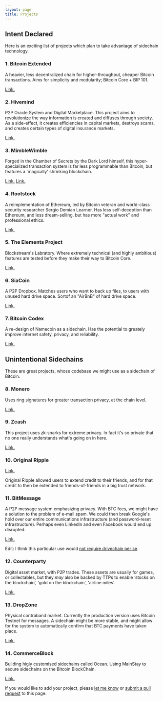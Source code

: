 ```yaml
---
layout: page
title: Projects
---
```




## Intent Declared

Here is an exciting list of projects which plan to take advantage of sidechain technology.

### 1. Bitcoin Extended

A heavier, less decentralized chain for higher-throughput, cheaper Bitcoin transactions. Aims for simplicity and modularity; Bitcoin Core + BIP 101.

[Link.](https://youtu.be/Gzg_u9gHc5Q?t=1h49m27s)

### 2. Hivemind

P2P Oracle System and Digital Marketplace. This project aims to revolutionize the way information is created and diffuses through society. As a side-effect, it creates efficiencies in capital markets, destroys scams, and creates certain types of digital insurance markets.

[Link.](http://bitcoinhivemind.com/)

### 3. MimbleWimble

Forged in the Chamber of Secrets by the Dark Lord himself, this hyper-specialized transaction system is far less programmable than Bitcoin, but features a 'magically' shrinking blockchain.

[Link.](https://download.wpsoftware.net/bitcoin/wizardry/mimblewimble.txt)
[Link.](https://github.com/ignopeverell/grin)

### 4. Rootstock

A reimplementation of Ethereum, led by Bitcoin veteran and world-class security researcher Sergio Demian Learner. Has less self-deception than Ethereum, and less dream-selling, but has more "actual work" and professional ethics.

[Link.](http://www.rsk.co/)

### 5. The Elements Project

Blockstream's Labratory. Where extremely technical (and highly ambitious) features are tested before they make their way to Bitcoin Core.

[Link.](https://elementsproject.org/)

### 6. SiaCoin

A P2P Dropbox. Matches users who want to back up files, to users with unused hard drive space. Sortof an "AirBnB" of hard drive space.

[Link.](https://sia.tech/)

### 7. Bitcoin Codex

A re-design of Namecoin as a sidechain. Has the potential to greately improve internet safety, privacy, and reliability.

[Link.](http://www.truthcoin.info/blog/codex-identity-sidechain/)


## Unintentional Sidechains

These are great projects, whose codebase we might use as a sidechain of Bitcoin.

### 8. Monero

Uses ring signatures for greater transaction privacy, at the chain level.

[Link.](https://getmonero.org/)

### 9. Zcash

This project uses zk-snarks for extreme privacy. In fact it's so private that no one really understands what's going on in here.

[Link.](https://z.cash/)

### 10. Original Ripple

[Link.](https://bitcointalk.org/index.php?topic=297287.0)

Original Ripple allowed users to extend credit to their friends, and for that credit to then be extended to friends-of-friends in a big trust network.


### 11. BitMessage

A P2P message system emphasizing privacy. With BTC fees, we might have a solution to the problem of e-mail spam. We could then break Google's hold over our entire communications infrastructure (and password-reset infrastructure). Perhaps even LinkedIn and even Facebook would end up disrupted.

[Link.](https://bitmessage.org/wiki/Main_Page)

Edit: I think this particular use would [not require drivechain per se](https://twitter.com/Truthcoin/status/935670042141908993).

### 12. Counterparty

Digital asset market, with P2P trades. These assets are usually for games, or collectables, but they *may* also be backed by TTPs to enable ‘stocks on the blockchain’, 'gold on the blockchain', 'airline miles'.

[Link.](http://counterparty.io/)

### 13. DropZone

Physical contraband market. Currently the production version uses Bitcoin Testnet for messages. A sidechain might be more stable, and might allow for the system to automatically confirm that BTC payments have taken place.

[Link.](https://github.com/17Q4MX2hmktmpuUKHFuoRmS5MfB5XPbhod/dropzone-lib)

### 14. CommerceBlock

Building higly customised sidechains called Ocean.  Using MainStay to secure sidechains on the Bitcoin BlockChain.

[Link.](https://wwww.commerceblock.com)

If you would like to add your project, please [let me know](https://twitter.com/Truthcoin) or [submit a pull request](https://github.com/drivechain-project/drivechain.info/blob/gh-pages/projects/index.md) to this page.
